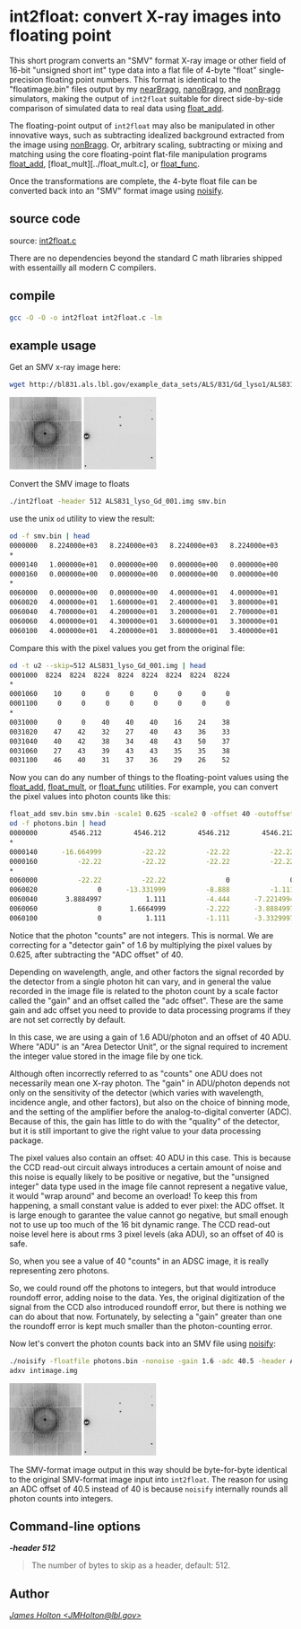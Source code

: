 # int2float: convert X-ray images into floating point

This short program converts an "SMV" format X-ray image or other field of 16-bit
"unsigned short int" type data into a flat file of 4-byte "float" single-precision floating
point numbers. This format is identical to the "floatimage.bin" files
output by my [nearBragg][nearbragg], [nanoBragg][nanobragg], and [nonBragg][nonbragg]
simulators, making the output of `int2float` suitable for direct side-by-side comparison of 
simulated data to real data using [float_add][float_add].

The floating-point output of `int2float` may also be manipulated in other innovative ways, such as
subtracting idealized background extracted from the image using [nonBragg][nonbragg].
Or, arbitrary scaling, subtracting or mixing and matching using the core
floating-point flat-file manipulation programs [float_add][float_add], [float_mult][../float_mult.c], or
[float_func][float_func].

Once the transformations are complete, the 4-byte float file can be converted back into an "SMV"
format image using [noisify][noisify].

## source code

source: [int2float.c](../int2float.c)

There are no dependencies beyond the standard C math libraries shipped with essentailly
all modern C compilers.

## compile

```bash
gcc -O -O -o int2float int2float.c -lm
```

## example usage

Get an SMV x-ray image here:

```bash
wget http://bl831.als.lbl.gov/example_data_sets/ALS/831/Gd_lyso1/ALS831_lyso_Gd_001.img
```

![](ALS831_lyso_Gd_001_tmb.jpg) ![](ALS831_lyso_Gd_001_zoom_tmb.jpg)

Convert the SMV image to floats

```bash
./int2float -header 512 ALS831_lyso_Gd_001.img smv.bin
```

use the unix `od` utility to view the result:

```bash
od -f smv.bin | head
0000000   8.224000e+03   8.224000e+03   8.224000e+03   8.224000e+03
*
0000140   1.000000e+01   0.000000e+00   0.000000e+00   0.000000e+00
0000160   0.000000e+00   0.000000e+00   0.000000e+00   0.000000e+00
*
0060000   0.000000e+00   0.000000e+00   4.000000e+01   4.000000e+01
0060020   4.000000e+01   1.600000e+01   2.400000e+01   3.800000e+01
0060040   4.700000e+01   4.200000e+01   3.200000e+01   2.700000e+01
0060060   4.000000e+01   4.300000e+01   3.600000e+01   3.300000e+01
0060100   4.000000e+01   4.200000e+01   3.800000e+01   3.400000e+01
```

Compare this with the pixel values you get from the original file:

```bash
od -t u2 --skip=512 ALS831_lyso_Gd_001.img | head
0001000  8224  8224  8224  8224  8224  8224  8224  8224
*
0001060    10     0     0     0     0     0     0     0
0001100     0     0     0     0     0     0     0     0
*
0031000     0     0    40    40    40    16    24    38
0031020    47    42    32    27    40    43    36    33
0031040    40    42    38    34    48    43    50    37
0031060    27    43    39    43    43    35    35    38
0031100    46    40    31    37    36    29    26    52
```

Now you can do any number of things to the floating-point values using the 
[float_add][float_add], [float_mult][float_mult], or [float_func][float_func] utilities.
For example, you can convert the pixel values into photon counts like this:

```bash
float_add smv.bin smv.bin -scale1 0.625 -scale2 0 -offset 40 -outoffset 0 photons.bin
od -f photons.bin | head
0000000        4546.212        4546.212        4546.212        4546.212
*
0000140      -16.664999          -22.22          -22.22          -22.22
0000160          -22.22          -22.22          -22.22          -22.22
*
0060000          -22.22          -22.22               0               0
0060020               0      -13.331999          -8.888          -1.111
0060040       3.8884997           1.111          -4.444      -7.2214994
0060060               0       1.6664999          -2.222      -3.8884997
0060100               0           1.111          -1.111      -3.3329997
```

Notice that the photon "counts" are not integers.  This is normal.
We are correcting for a "detector gain" of 1.6 by multiplying the pixel values 
by 0.625, after subtracting the "ADC offset" of 40.

Depending on wavelength, angle, and other factors the signal recorded by
the detector from a single photon hit can vary, and in general the value
recorded in the image file is related to the photon count by a scale factor
called the "gain" and an offset called the "adc offset".  These
are the same gain and adc offset you need to provide to data processing 
programs if they are not set correctly by default.

In this case, we are using a gain of 1.6 ADU/photon and an offset of 40 ADU.
Where "ADU" is an "Area Detector Unit", or the signal required to increment
the integer value stored in the image file by one tick.

Although often incorrectly referred to as "counts" one ADU does not 
necessarily mean one X-ray photon. The "gain" in ADU/photon depends not only
on the sensitivity of the detector (which varies with wavelength, incidence
angle, and other factors), but also on the choice of binning mode, and the
setting of the amplifier before the analog-to-digital converter (ADC).
Because of this, the gain has little to do with the "quality" of the detector,
but it is still important to give the right value to your data processing
package.

The pixel values also contain an offset: 40 ADU in this case.  This is because
the CCD read-out circuit always introduces a certain amount of noise and this
noise is equally likely to be positive or negative, but the "unsigned integer"
data type used in the image file cannot represent a negative value, it would
"wrap around" and become an overload!  To keep this from happening, a small
constant value is added to ever pixel: the ADC offset.  It is large enough
to garantee the value cannot go negative, but small enough not to use up 
too much of the 16 bit dynamic range.  The CCD read-out noise level here is
about rms 3 pixel levels (aka ADU), so an offset of 40 is safe.

So, when you see a value of 40 "counts" in an ADSC image, it is really
representing zero photons.

So, we could round off the photons to integers, but that would introduce
roundoff error, adding noise to the data.  Yes, the original digitization
of the signal from the CCD also introduced roundoff error, but there is 
nothing we can do about that now. Fortunately, by selecting a "gain" greater
than one the roundoff error is kept much smaller than the photon-counting error.

Now let's convert the photon counts back into an SMV file using [noisify][noisify]:

```bash
./noisify -floatfile photons.bin -nonoise -gain 1.6 -adc 40.5 -header ALS831_lyso_Gd_001.img -intfile intimage.img
adxv intimage.img
```

![](ALS831_lyso_Gd_001_tmb.jpg) ![](ALS831_lyso_Gd_001_zoom_tmb.jpg)

The SMV-format image output in this way should be byte-for-byte identical to 
the original SMV-format image input into `int2float`.  The reason for using an
ADC offset of 40.5 instead of 40 is because `noisify` internally rounds all 
photon counts into integers.


## Command-line options

***-header 512***

> The number of bytes to skip as a header, default: 512.

## Author

<ADDRESS><A HREF="mailto:JMHolton@lbl.gov">James Holton &lt;JMHolton@lbl.gov&gt;</A></ADDRESS>


[adxv]: https://www.scripps.edu/tainer/arvai/adxv.html
[rigaku]: https://www.rigaku.com
[mosflm]: http://www.mrc-lmb.cam.ac.uk/harry/mosflm/
[hkl]: http://www.hkl-xray.com
[xds]: http://xds.mpimf-heidelberg.mpg.de
[fmodel]: http://www.phenix-online.org/documentation/fmodel.htm
[refmac]: https://www2.mrc-lmb.cam.ac.uk/groups/murshudov/content/refmac/refmac.html
[sfall]: https://www.ccp4.ac.uk/html/sfall.html
[imagemagick]: http://www.imagemagick.org
[noisify]: https://github.com/bl831/bin_stuff/blob/main/docs/noisify.md
[float_add]: https://github.com/bl831/bin_stuff/blob/main/docs/float_add.md
[float_func]: https://github.com/bl831/bin_stuff/blob/main/docs/float_func.md
[float_mult]: https://github.com/bl831/bin_stuff/blob/main/docs/float_mult.md
[int2float]: int2flaot.md
[ccp4]: https://www.ccp4.ac.uk
[maplib]: https://www.ccp4.ac.uk/html/maplib.html
[coot]: https://www2.mrc-lmb.cam.ac.uk/personal/pemsley/coot/
[nanobragg]: https://github.com/bl831/nanoBragg
[nearbragg]: https://github.com/bl831/nearBragg
[nonbragg]: https://github.com/bl831/nanoBragg
